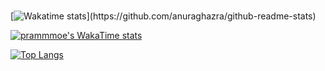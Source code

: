 <br>

[![Wakatime stats](https://github-readme-stats.vercel.app/api/wakatime?username=prammmoe&theme=nord&layout=compact&custom_title=What+I've+been+doing+this+day:)](https://github.com/anuraghazra/github-readme-stats)

[![prammmoe's WakaTime stats](https://github-readme-stats.vercel.app/api/wakatime?username=prammmoe&theme=nord)](https://github.com/anuraghazra/github-readme-stats)

[![Top Langs](https://github-readme-stats.vercel.app/api/top-langs/?username=prammmoe&theme=nord&layout=donut-vertical)](https://github.com/anuraghazra/github-readme-stats)
<br>
